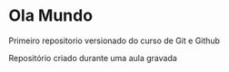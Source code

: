 # Ola Mundo
 Primeiro repositorio versionado do curso de Git e Github

 Repositório criado durante uma aula gravada 
